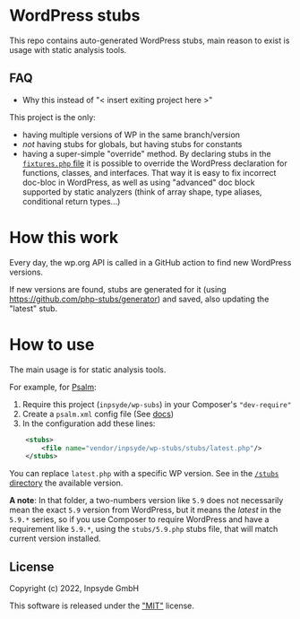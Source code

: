 # WordPress stubs

This repo contains auto-generated WordPress stubs, main reason to exist is usage with static analysis tools.


## FAQ

- Why this instead of "< insert exiting project here >"
  
This project is the only:
  - having multiple versions of WP in the same branch/version
  - _not_ having stubs for globals, but having stubs for constants
  - having a super-simple "override" method. By declaring stubs in the [`fixtures.php` file](https://github.com/inpsyde/wp-stubs/blob/main/fixtures.php) 
    it is possible to override the WordPress declaration for functions, classes, and interfaces.
    That way it is easy to fix incorrect doc-bloc in WordPress, as well as using "advanced" doc block
    supported by static analyzers (think of array shape, type aliases, conditional return types...)
    
    
# How this work

Every day, the wp.org API is called in a GitHub action to find new WordPress versions.

If new versions are found, stubs are generated for it (using https://github.com/php-stubs/generator) and saved, also updating the "latest" stub.


# How to use

The main usage is for static analysis tools.

For example, for [Psalm](https://psalm.dev/):

1. Require this project (`inpsyde/wp-subs`) in your Composer's `"dev-require"`
2. Create a `psalm.xml` config file (See [docs](https://psalm.dev/docs/running_psalm/configuration/))
3. In the configuration add these lines:

```xml
    <stubs>
        <file name="vendor/inpsyde/wp-stubs/stubs/latest.php"/>
    </stubs>
```

You can replace `latest.php` with a specific WP version. See in the [`/stubs` directory](https://github.com/inpsyde/wp-stubs/tree/main/stubs) the available version.

**A note**: In that folder, a two-numbers version like `5.9` does not necessarily mean the exact `5.9` version 
from WordPress, but it means the _latest_ in the `5.9.*` series, so if you use Composer to require WordPress
and have a requirement like `5.9.*`, using the `stubs/5.9.php` stubs file, that will match current version
installed.


## License

Copyright (c) 2022, Inpsyde GmbH

This software is released under the ["MIT"](LICENSE) license.
  
